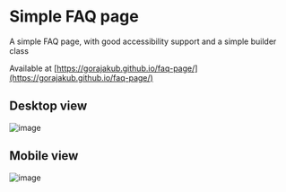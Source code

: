 # Simple FAQ page 

A simple FAQ page, with good accessibility support and a simple builder class

Available at [https://gorajakub.github.io/faq-page/](https://gorajakub.github.io/faq-page/)

## Desktop view
![image](https://user-images.githubusercontent.com/74857860/228617753-1252f26b-940d-47d7-8a18-ff8168c0dc21.png)

## Mobile view
![image](https://user-images.githubusercontent.com/74857860/228618110-973f68fb-ef11-4850-b728-14f992f85c9d.png)





